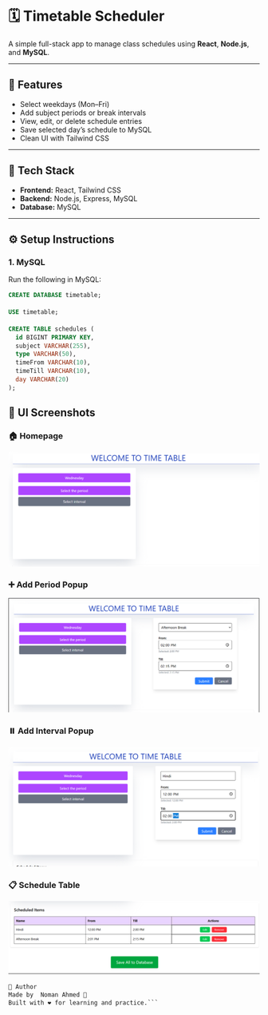 # 🗓️ Timetable Scheduler

A simple full-stack app to manage class schedules using **React**, **Node.js**, and **MySQL**.

---

## 🚀 Features

-   Select weekdays (Mon–Fri)
-   Add subject periods or break intervals
-   View, edit, or delete schedule entries
-   Save selected day’s schedule to MySQL
-   Clean UI with Tailwind CSS

---

## 📂 Tech Stack

-   **Frontend:** React, Tailwind CSS
-   **Backend:** Node.js, Express, MySQL
-   **Database:** MySQL

---

## ⚙️ Setup Instructions

### 1. MySQL

Run the following in MySQL:

```sql
CREATE DATABASE timetable;

USE timetable;

CREATE TABLE schedules (
  id BIGINT PRIMARY KEY,
  subject VARCHAR(255),
  type VARCHAR(50),
  timeFrom VARCHAR(10),
  timeTill VARCHAR(10),
  day VARCHAR(20)
);
```

## 📸 UI Screenshots

### 🏠 Homepage
![Homepage](./src/assets/Screenshots/1st.png)

### ➕ Add Period Popup
![Add Period Popup](./src/assets/Screenshots/2nd.png)

### ⏸️ Add Interval Popup
![Add Interval Popup](./src/assets/Screenshots/3rd.png)

### 📋 Schedule Table
![Schedule Table](./src/assets/Screenshots/4th.png)

```
🙌 Author
Made by  Noman Ahmed 🦇
Built with ❤️ for learning and practice.```